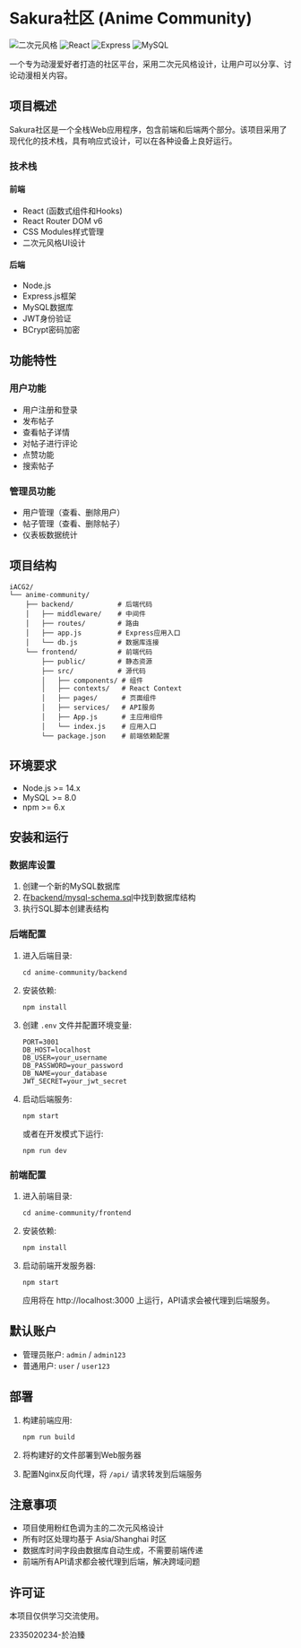 # Sakura社区 (Anime Community)

![二次元风格](https://img.shields.io/badge/风格-二次元-pink)
![React](https://img.shields.io/badge/前端-React-blue)
![Express](https://img.shields.io/badge/后端-Express-yellow)
![MySQL](https://img.shields.io/badge/数据库-MySQL-orange)

一个专为动漫爱好者打造的社区平台，采用二次元风格设计，让用户可以分享、讨论动漫相关内容。

## 项目概述

Sakura社区是一个全栈Web应用程序，包含前端和后端两个部分。该项目采用了现代化的技术栈，具有响应式设计，可以在各种设备上良好运行。

### 技术栈

#### 前端
- React (函数式组件和Hooks)
- React Router DOM v6
- CSS Modules样式管理
- 二次元风格UI设计

#### 后端
- Node.js
- Express.js框架
- MySQL数据库
- JWT身份验证
- BCrypt密码加密

## 功能特性

### 用户功能
- 用户注册和登录
- 发布帖子
- 查看帖子详情
- 对帖子进行评论
- 点赞功能
- 搜索帖子

### 管理员功能
- 用户管理（查看、删除用户）
- 帖子管理（查看、删除帖子）
- 仪表板数据统计

## 项目结构

```
iACG2/
└── anime-community/
    ├── backend/           # 后端代码
    │   ├── middleware/    # 中间件
    │   ├── routes/        # 路由
    │   ├── app.js         # Express应用入口
    │   └── db.js          # 数据库连接
    └── frontend/          # 前端代码
        ├── public/        # 静态资源
        ├── src/           # 源代码
        │   ├── components/ # 组件
        │   ├── contexts/   # React Context
        │   ├── pages/      # 页面组件
        │   ├── services/   # API服务
        │   ├── App.js      # 主应用组件
        │   └── index.js    # 应用入口
        └── package.json    # 前端依赖配置
```

## 环境要求

- Node.js >= 14.x
- MySQL >= 8.0
- npm >= 6.x

## 安装和运行

### 数据库设置

1. 创建一个新的MySQL数据库
2. 在[backend/mysql-schema.sql](anime-community/backend/mysql-schema.sql)中找到数据库结构
3. 执行SQL脚本创建表结构

### 后端配置

1. 进入后端目录:
   ```
   cd anime-community/backend
   ```

2. 安装依赖:
   ```
   npm install
   ```

3. 创建 `.env` 文件并配置环境变量:
   ```
   PORT=3001
   DB_HOST=localhost
   DB_USER=your_username
   DB_PASSWORD=your_password
   DB_NAME=your_database
   JWT_SECRET=your_jwt_secret
   ```

4. 启动后端服务:
   ```
   npm start
   ```
   
   或者在开发模式下运行:
   ```
   npm run dev
   ```

### 前端配置

1. 进入前端目录:
   ```
   cd anime-community/frontend
   ```

2. 安装依赖:
   ```
   npm install
   ```

3. 启动前端开发服务器:
   ```
   npm start
   ```

   应用将在 http://localhost:3000 上运行，API请求会被代理到后端服务。

## 默认账户

- 管理员账户: `admin` / `admin123`
- 普通用户: `user` / `user123`

## 部署

1. 构建前端应用:
   ```
   npm run build
   ```

2. 将构建好的文件部署到Web服务器

3. 配置Nginx反向代理，将 `/api/` 请求转发到后端服务

## 注意事项

- 项目使用粉红色调为主的二次元风格设计
- 所有时区处理均基于 Asia/Shanghai 时区
- 数据库时间字段由数据库自动生成，不需要前端传递
- 前端所有API请求都会被代理到后端，解决跨域问题

## 许可证

本项目仅供学习交流使用。

2335020234-於泊臻